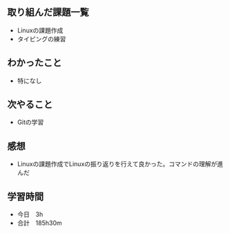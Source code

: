 ## 取り組んだ課題一覧
- Linuxの課題作成
- タイピングの練習
## わかったこと
- 特になし
## 次やること
-  Gitの学習
## 感想
- Linuxの課題作成でLinuxの振り返りを行えて良かった。コマンドの理解が進んだ
## 学習時間
- 今日　3h
- 合計　185h30m
